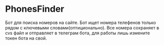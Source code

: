 # PhonesFinder
Бот для поиска номеров на сайте. Бот ищет номера телефенов только рядом с ключевыми словами(оптиционально). Все номера сохраняет в cvs файл и отправляет в телеграм бота, для работы лишь измените токен бота на свой.
